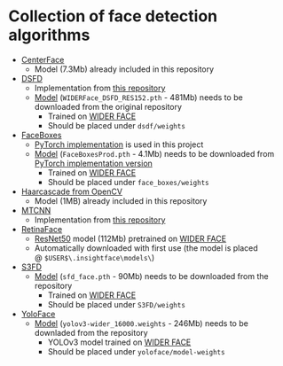 # Collection of face detection algorithms



- [CenterFace](https://github.com/Star-Clouds/CenterFace) 
  - Model (7.3Mb) already included in this repository
- [DSFD](https://github.com/TencentYoutuResearch/FaceDetection-DSFD) 
  - Implementation from [this repository](https://github.com/hukkelas/DSFD-Pytorch-Inference)
  - [Model](https://drive.google.com/file/d/1WeXlNYsM6dMP3xQQELI-4gxhwKUQxc3-/view) (`WIDERFace_DSFD_RES152.pth` - 481Mb) needs to be downloaded from the original repository
    - Trained on [WIDER FACE](http://shuoyang1213.me/WIDERFACE/)
    - Should be placed under `dsdf/weights` 
- [FaceBoxes](https://github.com/sfzhang15/FaceBoxes)
  - [PyTorch implementation](https://github.com/zisianw/FaceBoxes.PyTorch) is used in this project
  - [Model](https://drive.google.com/file/d/1tRVwOlu0QtjvADQ2H7vqrRwsWEmaqioI/edit) (`FaceBoxesProd.pth` - 4.1Mb) needs to be downloaded from [PyTorch implementation version](https://github.com/zisianw/FaceBoxes.PyTorch)
    - Trained on [WIDER FACE](http://shuoyang1213.me/WIDERFACE/)
    - Should be placed under `face_boxes/weights`
- [Haarcascade from OpenCV](https://github.com/opencv/opencv)
  - Model (1MB) already included in this repository
- [MTCNN](https://github.com/ipazc/mtcnn)
  - Implementation from [this repository](https://github.com/timesler/facenet-pytorch)
- [RetinaFace](https://github.com/deepinsight/insightface/tree/master/RetinaFace)
  - [ResNet50](https://www.dropbox.com/s/53ftnlarhyrpkg2/retinaface-R50.zip?dl=0) model (112Mb) pretrained on [WIDER FACE](http://shuoyang1213.me/WIDERFACE/) 
  - Automatically downloaded with first use (the model is placed @ `$USER$\.insightface\models\`)
- [S3FD]() 
  - [Model](https://drive.google.com/file/d/1Dyr-s3mAQEj-AXCz8YIIYt6Zl3JpjFQ7/view) (`sfd_face.pth` - 90Mb) needs to be downloaded from the repository 
    - Trained on  [WIDER FACE](http://shuoyang1213.me/WIDERFACE/)
    - Should be placed under `S3FD/weights`
- [YoloFace](https://github.com/sthanhng/yoloface)
  - [Model](https://drive.google.com/file/d/1xYasjU52whXMLT5MtF7RCPQkV66993oR/view) (`yolov3-wider_16000.weights` - 246Mb) needs to be downladed from the repository
    - YOLOv3 model trained on [WIDER FACE](http://shuoyang1213.me/WIDERFACE/)
    - Should be placed under `yoloface/model-weights`

